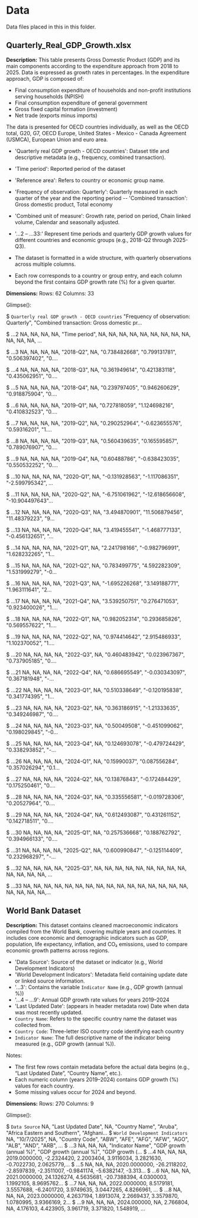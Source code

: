 # Data

Data files placed in this in this folder. 

## Quarterly_Real_GDP_Growth.xlsx

**Description:** 
This table presents Gross Domestic Product (GDP) and its main components according to the expenditure approach from 2018 to 2025.
Data is expressed as growth rates in percentages. In the expenditure approach, GDP is composed of:
- Final consumption expenditure of households and non-profit institutions serving households (NPISH)
- Final consumption expenditure of general government
- Gross fixed capital formation (investment)
- Net trade (exports minus imports)

The data is presented for OECD countries individually, as well as the OECD total, G20, G7, OECD Europe, United States - Mexico - Canada Agreement (USMCA), European Union and euro area.

- 'Quarterly real GDP growth - OECD countries': Dataset title and descriptive metadata (e.g., frequency, combined transaction).
-  'Time period': Reported period of the dataset
- 'Reference area': Refers to country or economic group name.
- 'Frequency of observation: Quarterly': Quarterly measured in each quarter of the year and the reporting period
-- 'Combined transaction': Gross domestic product, Total economy
- 'Combined unit of measure': Growth rate, period on period, Chain linked volume, Calendar and seasonally adjusted.
- '...2 – ...33:' Represent time periods and quarterly GDP growth values for different countries and economic groups (e.g., 2018-Q2 through 2025-Q3).

- The dataset is formatted in a wide structure, with quarterly observations across multiple columns.  
- Each row corresponds to a country or group entry, and each column beyond the first contains GDP growth rate (%) for a given quarter.
   
**Dimensions:**
Rows: 62 Columns: 33

Glimpse():

$ `Quarterly real GDP growth - OECD countries` <chr> "Frequency of observation: Quarterly", "Combined transaction: Gross domestic pr…

$ ...2                                         <chr> NA, NA, NA, NA, "Time period", NA, NA, NA, NA, NA, NA, NA, NA, NA, NA, NA, NA, …

$ ...3                                         <chr> NA, NA, NA, NA, "2018-Q2", NA, "0.738482668", "0.799131781", "0.506397402", "0.…

$ ...4                                         <chr> NA, NA, NA, NA, "2018-Q3", NA, "0.361949614", "0.421383118", "0.435062951", "0.…

$ ...5                                         <chr> NA, NA, NA, NA, "2018-Q4", NA, "0.239797405", "0.946260629", "0.918875904", "0.…

$ ...6                                         <chr> NA, NA, NA, NA, "2019-Q1", NA, "0.727818059", "1.124698216", "0.410832523", "0.…

$ ...7                                         <chr> NA, NA, NA, NA, "2019-Q2", NA, "0.290252964", "-0.623655576", "0.59316201", "1.…

$ ...8                                         <chr> NA, NA, NA, NA, "2019-Q3", NA, "0.560439635", "0.165595857", "0.789076907", "0.…

$ ...9                                         <chr> NA, NA, NA, NA, "2019-Q4", NA, "0.60488786", "-0.638423035", "0.550532252", "0.…

$ ...10                                        <chr> NA, NA, NA, NA, "2020-Q1", NA, "-0.131928563", "-1.117086351", "-2.599795342", …

$ ...11                                        <chr> NA, NA, NA, NA, "2020-Q2", NA, "-6.751061962", "-12.618656608", "-10.904497643"…

$ ...12                                        <chr> NA, NA, NA, NA, "2020-Q3", NA, "3.494870901", "11.506879456", "11.48379223", "9…

$ ...13                                        <chr> NA, NA, NA, NA, "2020-Q4", NA, "3.419455541", "-1.468777133", "-0.456132651", "…

$ ...14                                        <chr> NA, NA, NA, NA, "2021-Q1", NA, "2.241798166", "-0.982796991", "1.628232265", "1…

$ ...15                                        <chr> NA, NA, NA, NA, "2021-Q2", NA, "0.783499775", "4.592282309", "1.531999279", "-0…

$ ...16                                        <chr> NA, NA, NA, NA, "2021-Q3", NA, "-1.695226268", "3.149188771", "1.963111641", "2…

$ ...17                                        <chr> NA, NA, NA, NA, "2021-Q4", NA, "3.539250751", "0.276471053", "0.923400026", "1.…

$ ...18                                        <chr> NA, NA, NA, NA, "2022-Q1", NA, "0.982052314", "0.293685826", "0.569557622", "1.…

$ ...19                                        <chr> NA, NA, NA, NA, "2022-Q2", NA, "0.974414642", "2.915486933", "1.102370052", "1.…

$ ...20                                        <chr> NA, NA, NA, NA, "2022-Q3", NA, "0.460483942", "0.023967367", "0.737905185", "0.…

$ ...21                                        <chr> NA, NA, NA, NA, "2022-Q4", NA, "0.686695549", "-0.030343097", "0.367181948", "-…

$ ...22                                        <chr> NA, NA, NA, NA, "2023-Q1", NA, "0.510338649", "-0.120195838", "0.341774395", "1…

$ ...23                                        <chr> NA, NA, NA, NA, "2023-Q2", NA, "0.363186915", "-1.21333635", "0.349246987", "0.…

$ ...24                                        <chr> NA, NA, NA, NA, "2023-Q3", NA, "0.50049508", "-0.451099062", "0.198029845", "-0…

$ ...25                                        <chr> NA, NA, NA, NA, "2023-Q4", NA, "0.124693078", "-0.479724429", "0.338293852", "-…

$ ...26                                        <chr> NA, NA, NA, NA, "2024-Q1", NA, "0.15990037", "0.087556284", "0.357026294", "0.1…

$ ...27                                        <chr> NA, NA, NA, NA, "2024-Q2", NA, "0.13876843", "-0.172484429", "0.175250461", "0.…

$ ...28                                        <chr> NA, NA, NA, NA, "2024-Q3", NA, "0.335556581", "-0.019728306", "0.20527964", "0.…

$ ...29                                        <chr> NA, NA, NA, NA, "2024-Q4", NA, "0.612493087", "0.431261152", "0.142718511", "0.…

$ ...30                                        <chr> NA, NA, NA, NA, "2025-Q1", NA, "0.257536668", "0.188762792", "0.394966133", "0.…

$ ...31                                        <chr> NA, NA, NA, NA, "2025-Q2", NA, "0.600990847", "-0.125114409", "0.232968297", "-…

$ ...32                                        <chr> NA, NA, NA, NA, "2025-Q3", NA, NA, NA, NA, NA, NA, NA, NA, NA, NA, NA, NA, NA, …

$ ...33                                        <chr> NA, NA, NA, NA, NA, NA, NA, NA, NA, NA, NA, NA, NA, NA, NA, NA, NA, NA, NA, NA,…

## World Bank Dataset

**Description:**
This dataset contains cleaned macroeconomic indicators compiled from the World Bank, covering multiple years and countries. It includes core economic and demographic indicators such as GDP, population, life expectancy, inflation, and CO₂ emissions, used to compare economic growth patterns across regions.

- 'Data Source': Source of the dataset or indicator (e.g., World Development Indicators) 
- 'World Development Indicators': Metadata field containing update date or linked source information.
- '...3': Contains the variable `Indicator Name` (e.g., GDP growth (annual %))
- '...4 – ...9': Annual GDP growth rate values for years 2019–2024
- 'Last Updated Date': (appears in header metadata row) Date when data was most recently updated.
- `Country Name`: Refers to the specific country name the dataset was collected from.
- `Country Code`: Three-letter ISO country code identifying each country
- `Indicator Name`: The full descriptive name of the indicator being measured (e.g., GDP growth (annual %)).

Notes:
- The first few rows contain metadata before the actual data begins (e.g., “Last Updated Date”, “Country Name”, etc.).  
- Each numeric column (years 2019–2024) contains GDP growth (%) values for each country.  
- Some missing values occur for 2024 and beyond.

**Dimensions:**
Rows: 270 Columns: 9

Glimpse():

$ `Data Source`                  <chr> NA, "Last Updated Date", NA, "Country Name", "Aruba", "Africa Eastern and Southern", "Afghani…
$ `World Development Indicators` <chr> NA, "10/7/2025", NA, "Country Code", "ABW", "AFE", "AFG", "AFW", "AGO", "ALB", "AND", "ARB", …
$ ...3                           <chr> NA, NA, NA, "Indicator Name", "GDP growth (annual %)", "GDP growth (annual %)", "GDP growth (…
$ ...4                           <dbl> NA, NA, NA, 2019.0000000, -2.2324420, 2.2003404, 3.9116034, 3.2821630, -0.7022730, 2.0625779,…
$ ...5                           <dbl> NA, NA, NA, 2020.0000000, -26.2118202, -2.8597839, -2.3511007, -0.9841174, -5.6382147, -3.313…
$ ...6                           <dbl> NA, NA, NA, 2021.0000000, 24.1326274, 4.5635681, -20.7388394, 4.0300003, 1.1992105, 8.9695762…
$ ...7                           <dbl> NA, NA, NA, 2022.0000000, 8.5179181, 3.5557688, -6.2401720, 3.9749635, 3.0447265, 4.8266961, …
$ ...8                           <dbl> NA, NA, NA, 2023.0000000, 4.2637194, 1.8913074, 2.2669437, 3.3579870, 1.0780995, 3.9366169, 2…
$ ...9                           <dbl> NA, NA, NA, 2024.000000, NA, 2.766804, NA, 4.176103, 4.423905, 3.961719, 3.371820, 1.548919, …
